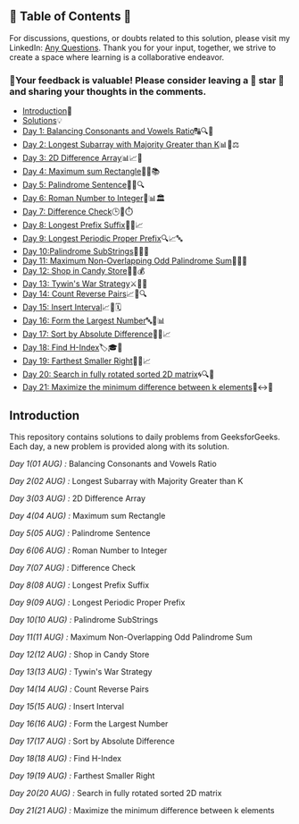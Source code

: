 ## 📜 Table of Contents 📜

For discussions, questions, or doubts related to this solution, please visit my LinkedIn: [Any Questions](https://www.linkedin.com/in/patel-hetkumar-sandipbhai-8b110525a/). Thank you for your input, together, we strive to create a space where learning is a collaborative endeavor.

### 🔮Your feedback is valuable! Please consider leaving a 🌟 star 🌟 and sharing your thoughts in the comments.

- [Introduction](../README.md)📝
- [Solutions]()💡
- [Day 1: Balancing Consonants and Vowels Ratio](01(Aug)%20Balancing%20Consonants%20and%20Vowels%20Ratio.md)🔠🔍🏁
- [Day 2: Longest Subarray with Majority Greater than K](02(Aug)%20Longest%20Subarray%20with%20Majority%20Greater%20than%20K.md)📊🚀⚖️
- [Day 3: 2D Difference Array](03(Aug)%202D%20Difference%20Array.md)📊📈🔢
- [Day 4: Maximum sum Rectangle](04(Aug)%20Maximum%20sum%20Rectangle.md)📐🧠📚
- [Day 5: Palindrome Sentence](05(Aug)%20Palindrome%20Sentence.md)🧠🔄🔍
- [Day 6: Roman Number to Integer](06(Aug)%20Roman%20Number%20to%20Integer.md)🔢📊🏛️
- [Day 7: Difference Check](07(Aug)%20Difference%20Check.md)🕒🚀⏱️
- [Day 8: Longest Prefix Suffix](08(Aug)%20Longest%20Prefix%20Suffix.md)📘📏📈
- [Day 9: Longest Periodic Proper Prefix](09(Aug)%20Longest%20Periodic%20Proper%20Prefix.md)🔍📈🔤
- [Day 10:Palindrome SubStrings](10(Aug)%20Palindrome%20SubStrings.md)🔁📐🔤	
- [Day 11: Maximum Non-Overlapping Odd Palindrome Sum](11(Aug)%20Maximum%20Non-Overlapping%20Odd%20Palindrome%20Sum.md)🧮🔮🧩
- [Day 12: Shop in Candy Store](12(Aug)%20Shop%20in%20Candy%20Store.md)🍭🛒💰
- [Day 13: Tywin's War Strategy](13(Aug)%20Tywin's%20War%20Strategy.md)⚔️🏹🎯
- [Day 14: Count Reverse Pairs](14(Aug)%20Count%20Reverse%20Pairs.md)📈🔢🔍
- [Day 15: Insert Interval](15(Aug)%20Insert%20Interval.md)📈📍🗓️
- [Day 16: Form the Largest Number](16(Aug)%20Form%20the%20Largest%20Number.md)🔤🔄📊
- [Day 17: Sort by Absolute Difference](17(Aug)%20Sort%20by%20Absolute%20Difference.md)📏🔢📈
- [Day 18: Find H-Index](18(Aug)%20Find%20H-Index.md)🏷️🎓📖
- [Day 19: Farthest Smaller Right](19(Aug)%20Farthest%20Smaller%20Right.md)🔢📍📈
- [Day 20: Search in fully rotated sorted 2D matrix](20(Aug)%20Search%20in%20fully%20rotated%20sorted%202D%20matrix.md)🌀🔍🔄
- [Day 21: Maximize the minimum difference between k elements](21(Aug)%20Maximize%20the%20minimum%20difference%20between%20k%20elements.md)📏↔️🧮	



## Introduction

This repository contains solutions to daily problems from GeeksforGeeks. Each day, a new problem is provided along with its solution.

_Day 1(01 AUG) :_ Balancing Consonants and Vowels Ratio

_Day 2(02 AUG) :_ Longest Subarray with Majority Greater than K

_Day 3(03 AUG) :_ 2D Difference Array

_Day 4(04 AUG) :_ Maximum sum Rectangle

_Day 5(05 AUG) :_ Palindrome Sentence

_Day 6(06 AUG) :_ Roman Number to Integer

_Day 7(07 AUG) :_ Difference Check

_Day 8(08 AUG) :_ Longest Prefix Suffix

_Day 9(09 AUG) :_ Longest Periodic Proper Prefix

_Day 10(10 AUG) :_ Palindrome SubStrings 

_Day 11(11 AUG) :_ Maximum Non-Overlapping Odd Palindrome Sum 

_Day 12(12 AUG) :_ Shop in Candy Store 

_Day 13(13 AUG) :_ Tywin's War Strategy

_Day 14(14 AUG) :_ Count Reverse Pairs 

_Day 15(15 AUG) :_ Insert Interval 

_Day 16(16 AUG) :_ Form the Largest Number

_Day 17(17 AUG) :_ Sort by Absolute Difference

_Day 18(18 AUG) :_ Find H-Index

_Day 19(19 AUG) :_ Farthest Smaller Right

_Day 20(20 AUG) :_ Search in fully rotated sorted 2D matrix

_Day 21(21 AUG) :_ Maximize the minimum difference between k elements

<!--_Day 22(22 AUG) :_

_Day 23(23 AUG) :_

_Day 24(24 AUG) :_

_Day 25(25 AUG) :_

_Day 26(26 AUG) :_

_Day 27(27 AUG) :_

_Day 28(28 AUG) :_

_Day 29(29 AUG) :_

_Day 30(30 AUG) :_

_Day 31(31 AUG) :_-->
